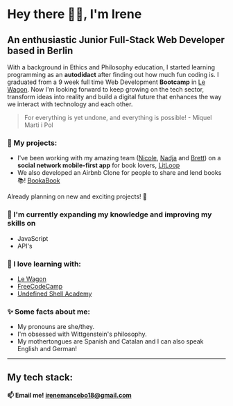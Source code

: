 # Hey there 🙌🏻, I'm **Irene**
## An enthusiastic Junior Full-Stack Web Developer based in **Berlin**

With a background in Ethics and Philosophy education, I started learning programming as an **autodidact** after finding out how much fun coding is. I graduated from a 9 week full time Web Development **Bootcamp** in [Le Wagon](https://github.com/lewagon "Le Wagon"). Now I'm looking forward to keep growing on the tech sector, transform ideas into reality and build a digital future that enhances the way we interact with technology and each other.

> For everything is yet undone, and everything is possible! - Miquel Marti i Pol

### 🔭 My projects:
* I've been working with my amazing team ([Nicole](https://github.com/lilzenith "Nicole"), [Nadja](https://github.com/nadjajr "Nadja") and [Brett](https://github.com/bertchdg "Brett")) on a **social network mobile-first app** for book lovers, [LitLoop](https://litloop-34ef57e08f2a.herokuapp.com/ "LitLoop")
* We also developed an Airbnb Clone for people to share and lend books 📚! [BookaBook](https://bookabook-bertchdg-9165abb9c2be.herokuapp.com/ "BookaBook")

Already planning on new and exciting projects! 🤝

### 🌱 I'm currently expanding my knowledge and improving my skills on
* JavaScript
* API's

### 💞 I love learning with:
* [Le Wagon](https://www.lewagon.com/ "Le Wagon")
* [FreeCodeCamp](https://www.freecodecamp.org/ "FreeCodeCamp")
* [Undefined Shell Academy](https://github.com/undefined-academy "Undefined Shell Academy")

### ✨ Some facts about me:
* My pronouns are she/they.
* I'm obsessed with Wittgenstein's philosophy.
* My mothertongues are Spanish and Catalan and I can also speak English and German!

------------
## My tech stack:



#### 📫 Email me! irenemancebo18@gmail.com
